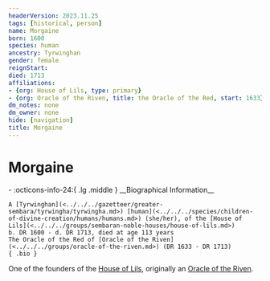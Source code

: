 ```yaml
---
headerVersion: 2023.11.25
tags: [historical, person]
name: Morgaine
born: 1600
species: human
ancestry: Tyrwinghan
gender: female
reignStart:
died: 1713
affiliations:
- {org: House of Lils, type: primary}
- {org: Oracle of the Riven, title: the Oracle of the Red, start: 1633}
dm_notes: none
dm_owner: none
hide: [navigation]
title: Morgaine
---
```

# Morgaine
<div class="grid cards ext-narrow-margin ext-one-column" markdown>
- :octicons-info-24:{ .lg .middle } __Biographical Information__

    A [Tyrwinghan](<../../../gazetteer/greater-sembara/tyrwingha/tyrwingha.md>) [human](<../../../species/children-of-divine-creation/humans/humans.md>) (she/her), of the [House of Lils](<../../../groups/sembaran-noble-houses/house-of-lils.md>)  
    b. DR 1600 - d. DR 1713, died at age 113 years  
    The Oracle of the Red of [Oracle of the Riven](<../../../groups/oracle-of-the-riven.md>) (DR 1633 - DR 1713)  
    { .bio }

</div>


One of the founders of the [House of Lils](<../../../groups/sembaran-noble-houses/house-of-lils.md>), originally an [Oracle of the Riven](<../../../groups/oracle-of-the-riven.md>).


